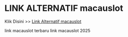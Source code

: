 # LINK ALTERNATIF macauslot

Klik Disini >> <a href="https://linksto.pages.dev/">Link Alternatif macauslot </a>

link macauslot terbaru
link macauslot 2025